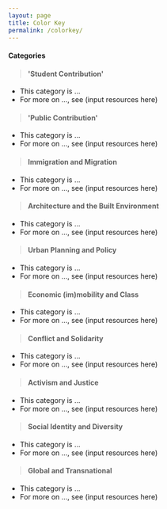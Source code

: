 ```yaml
---
layout: page
title: Color Key
permalink: /colorkey/
---
```


#### Categories
> #### 'Student Contribution'
* This category is ...
* For more on ..., see (input resources here)

> #### 'Public Contribution'
* This category is ...
* For more on ..., see (input resources here)

> #### Immigration and Migration
* This category is ...
* For more on ..., see (input resources here)

> #### Architecture and the Built Environment
* This category is ...
* For more on ..., see (input resources here)

> #### Urban Planning and Policy
* This category is ...
* For more on ..., see (input resources here)

> #### Economic (im)mobility and Class
* This category is ...
* For more on ..., see (input resources here)

> #### Conflict and Solidarity
* This category is ...
* For more on ..., see (input resources here)

> #### Activism and Justice
* This category is ...
* For more on ..., see (input resources here)

> #### Social Identity and Diversity
* This category is ...
* For more on ..., see (input resources here)

> #### Global and Transnational
* This category is ...
* For more on ..., see (input resources here)
